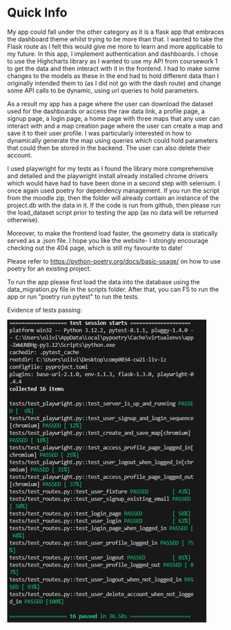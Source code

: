 # Quick Info

My app could fall under the other category as it is a flask app that embraces the dashboard theme whilst trying to be more than that. I wanted to take the Flask route as I felt this would give me more to learn and more applicable to my future. In this app, I implement authentication and dashboards. I chose to use the Highcharts library as I wanted to use my API from coursework 1 to get the data and then interact with it in the frontend. I had to make some changes to the models as these in the end had to hold different data than I originally intended them to (as I did not go with the dash route) and change some API calls to be dynamic, using url queries to hold parameters.

As a result my app has a page where the user can download the dataset used for the dashboards or access the raw data link, a profile page, a signup page, a login page, a home page with three maps that any user can interact with and a map creation page where the user can create a map and save it to their user profile. I was particularly interested in how to dynamically generate the map using queries which could hold parameters that could then be stored in the backend. The user can also delete their account.

I used playwright for my tests as I found the library more comprehensive and detailed and the playwright install already installed chrome drivers which would have had to have been done in a second step with selenium. I once again used poetry for dependency management. If you run the script from the moodle zip, then the folder will already contain an instance of the project.db with the data in it. If the code is run from github, then please run the load_dataset script prior to testing the app (as no data will be returned otherwise). 

Moreover, to make the frontend load faster, the geometry data is statically served as a .json file. I hope you like the website- I strongly encourage checking out the 404 page, which is still my favourite to date!

Please refer to https://python-poetry.org/docs/basic-usage/ on how to use poetry for an existing project.

To run the app please first load the data into the database using the data_migration.py file in the scripts folder. After that, you can F5 to run the app or run "poetry run pytest" to run the tests. 



Evidence of tests passing:

![alt text](image.png)